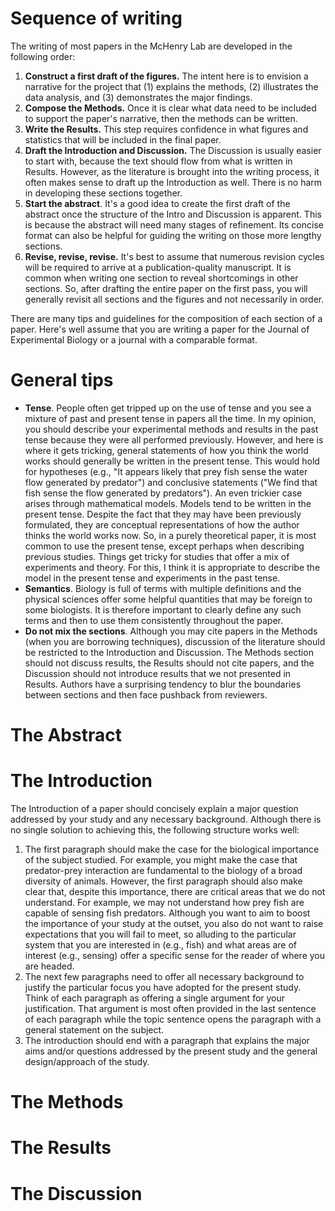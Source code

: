# Sequence of writing
The writing of most papers in the McHenry Lab are developed in the following order:

1. **Construct a first draft of the figures.** The intent here is to envision a narrative for the project that (1) explains the methods, (2) illustrates the data analysis, and (3) demonstrates the major findings. 
2. **Compose the Methods.** Once it is clear what data need to be included to support the paper's narrative, then the methods can be written.
3. **Write the Results.** This step requires confidence in what figures and statistics that will be included in the final paper. 
4. **Draft the Introduction and Discussion.** The Discussion is usually easier to start with, because the text should flow from what is written in Results. However, as the literature is brought into the writing process, it often makes sense to draft up the Introduction as well. There is no harm in developing these sections together.
5. **Start the abstract**. It's a good idea to create the first draft of the abstract once the structure of the Intro and Discussion is apparent. This is because the abstract will need many stages of refinement. Its concise format can also be helpful for guiding the writing on those more lengthy sections.
6. **Revise, revise, revise.** It's best to assume that numerous revision cycles will be required to arrive at a publication-quality manuscript. It is common when writing one section to reveal shortcomings in other sections. So, after drafting the entire paper on the first pass, you will generally revisit all sections and the figures and not necessarily in order.

There are many tips and guidelines for the composition of each section of a paper. Here's well assume that you are writing a paper for the Journal of Experimental Biology or a journal with a comparable format.

# General tips

- **Tense**. People often get tripped up on the use of tense and you see a mixture of past and present tense in papers all the time. In my opinion,  you should describe your experimental methods and results in the past tense because they were all performed previously. However, and here is where it gets tricking, general statements of how you think the world works should generally be written in the present tense. This would hold for hypotheses (e.g., "It appears likely that prey fish sense the water flow generated by predator") and conclusive statements ("We find that fish sense the flow generated by predators"). An even trickier case arises through mathematical models. Models tend to be written in the present tense. Despite the fact that they may have been previously formulated, they are conceptual representations of how the author thinks the world works now. So, in a purely theoretical paper, it is most common to use the present tense, except perhaps when describing previous studies. Things get tricky for studies that offer a mix of experiments and theory. For this, I think it is appropriate to describe the model in the present tense and experiments in the past tense.
- **Semantics**. Biology is full of terms with multiple definitions and the physical sciences offer some helpful quantities that may be foreign to some biologists. It is therefore important to clearly define any such terms and then to use them consistently throughout the paper. 
- **Do not mix the sections**. Although you may cite papers in the Methods (when you are borrowing techniques), discussion of the literature should  be restricted to the Introduction and Discussion. The Methods section should not discuss results, the Results should not cite papers, and the Discussion should not introduce results that we not presented in Results. Authors have a surprising tendency to blur the boundaries between sections and then face pushback from reviewers.

# The Abstract

# The Introduction
The Introduction of a paper should concisely explain a major question addressed by your study and any necessary background. Although there is no single solution to achieving this, the following structure works well:

1. The first paragraph should make the case for the biological importance of the subject studied. For example, you might make the case that predator-prey interaction are fundamental to the biology of a broad diversity of animals. However, the first paragraph should also make clear that, despite this importance, there are critical areas that we do not understand. For example, we may not understand how prey fish are capable of sensing fish predators. Although you want to aim to boost the importance of your study at the outset, you also do not want to raise expectations that you will fail to meet, so alluding to the particular system that you are interested in (e.g., fish) and what areas are of interest (e.g., sensing) offer a specific sense for the reader of where you are headed.
2. The next few paragraphs need to offer all necessary background to justify the particular focus you have adopted for the present study. Think of each paragraph as offering a single argument for your justification. That argument is most often provided in the last sentence of each paragraph while the topic sentence opens the paragraph with a general statement on the subject.
3. The introduction should end with a paragraph that explains the major aims and/or questions addressed by the present study and the general design/approach of the study.

# The Methods

# The Results

# The Discussion